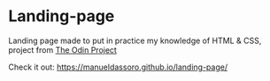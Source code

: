 
# Landing-page
Landing page made to put in practice my knowledge of HTML & CSS, project from [The Odin Project](https://www.theodinproject.com/lessons/foundations-landing-page)

Check it out: https://manueldassoro.github.io/landing-page/